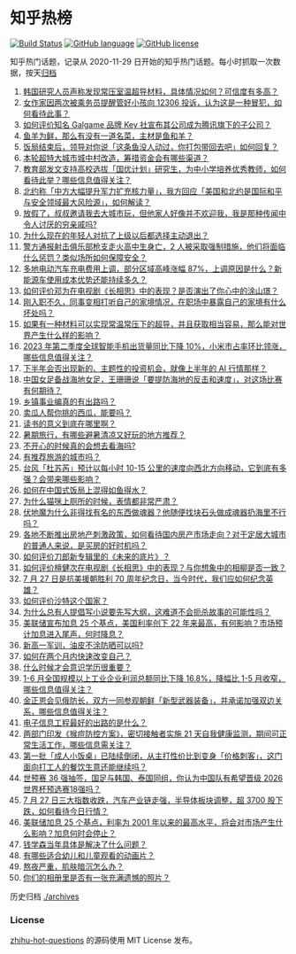 # 知乎热榜
[![Build Status](https://github.com/ToWeLong/zhihu-hot-questions/workflows/CI/badge.svg)](https://github.com/ToWeLong/zhihu-hot-questions/actions)
[![GitHub language](https://img.shields.io/badge/language-golang-orange.svg)](https://golang.org/)
[![GitHub license](https://img.shields.io/github/license/ToWeLong/zhihu-hot-questions)](https://github.com/ToWeLong/zhihu-hot-questions/blob/main/LICENSE)

知乎热门话题，记录从 2020-11-29 日开始的知乎热门话题。每小时抓取一次数据，按天[归档](./archives)

<!-- BEGIN -->

1. [韩国研究人员声称发现常压室温超导材料，具体情况如何？可信度有多高？](https://www.zhihu.com/question/613850973)
1. [女作家因两次被乘务员提醒管好小孩向 12306 投诉，认为这是一种冒犯，如何看待此事？](https://www.zhihu.com/question/614210956)
1. [如何评价知名 Galgame 品牌 Key 社宣布其公司成为腾讯旗下的子公司？](https://www.zhihu.com/question/614265881)
1. [鱼羊为鲜，那么有没有一道名菜，主材是鱼和羊？](https://www.zhihu.com/question/611431128)
1. [饭局结束后，领导对你说「这条鱼没人动过，你打包带回去吧」如何回复？](https://www.zhihu.com/question/613860920)
1. [本轮超特大城市城中村改造，筹措资金会有哪些渠道？](https://www.zhihu.com/question/614159985)
1. [教育部发文支持高校选拔「国优计划」研究生，为中小学培养优秀教师，如何看待此举？哪些信息值得关注？](https://www.zhihu.com/question/614233089)
1. [北约称「中方大幅提升军力扩充核力量」，我方回应「美国和北约是国际和平与安全领域最大风险源」，如何解读？](https://www.zhihu.com/question/614262254)
1. [放假了，叔叔邀请我去大城市玩，但他家人好像并不欢迎我，我是那种传闻中令人讨厌的穷亲戚吗?](https://www.zhihu.com/question/613436674)
1. [为什么现在的年轻人对抗了上级以后都选择主动退出？](https://www.zhihu.com/question/613681273)
1. [警方通报射击俱乐部枪支走火高中生身亡，2 人被采取强制措施，他们将面临什么惩罚？类似场所如何保障安全？](https://www.zhihu.com/question/614057861)
1. [多地电动汽车充电费用上调，部分区域高峰涨幅 87%，上调原因是什么？新能源车使用成本优势还能持续多久？](https://www.zhihu.com/question/614245989)
1. [如何评价邓为在电视剧《长相思》中的表现？是否演出了你心中的涂山璟？](https://www.zhihu.com/question/613715481)
1. [刚入职不久，同事变相打听自己的家境情况，在职场中暴露自己的家境有什么坏处吗？](https://www.zhihu.com/question/612078872)
1. [如果有一种材料可以实现常温常压下的超导，并且获取相当容易，那么能对世界产生什么样的影响？](https://www.zhihu.com/question/614077790)
1. [2023 年第二季度全球智能手机出货量同比下降 10%，小米市占率环比领涨，哪些信息值得关注？](https://www.zhihu.com/question/614255863)
1. [下半年会否出现新的、主题性的投资机会，就像上半年的 AI 行情那样？](https://www.zhihu.com/question/614241432)
1. [中国女足备战海地女足，王珊珊说「要提防海地的反击和速度」，对这场比赛有何期待？](https://www.zhihu.com/question/614060692)
1. [乡镇事业编真的有出路吗？](https://www.zhihu.com/question/535552411)
1. [卖瓜人帮你挑的西瓜，能要吗？](https://www.zhihu.com/question/608246163)
1. [读书的意义到底在哪里啊？](https://www.zhihu.com/question/614000019)
1. [暑期旅行，有哪些避暑清凉又好玩的地方推荐？](https://www.zhihu.com/question/611860738)
1. [不开心的时候真的会想去看海吗?](https://www.zhihu.com/question/610862971)
1. [有推荐旅游的城市吗？](https://www.zhihu.com/question/611140850)
1. [台风「杜苏芮」预计以每小时 10-15 公里的速度向西北方向移动，它到底有多强？会带来哪些影响？](https://www.zhihu.com/question/614209208)
1. [如何在中国式饭局上混得如鱼得水？](https://www.zhihu.com/question/356545883)
1. [为什么猫咪上厕所的时候，表情都非常严肃？](https://www.zhihu.com/question/613595744)
1. [伏地魔为什么非得找有名的东西做魂器？他随便找块石头做成魂器扔海里不行吗？](https://www.zhihu.com/question/443161370)
1. [各地不断推出房地产刺激政策，如何看待国内房产市场走向？对于定居大城市的普通人来说，是买房的好时机吗？](https://www.zhihu.com/question/614160215)
1. [如何评价刀郎新专辑里的《未来的底片》？](https://www.zhihu.com/question/613740021)
1. [如何评价檀健次在电视剧《长相思》中的表现？与你想象中的相柳是否一致？](https://www.zhihu.com/question/613716409)
1. [7 月 27 日是抗美援朝胜利 70 周年纪念日，当今时代，我们应如何纪念英雄？](https://www.zhihu.com/question/614049749)
1. [如何评价沙特这个国家？](https://www.zhihu.com/question/299036237)
1. [为什么总有人提倡写小说要先写大纲，这难道不会扼杀故事的可能性吗？](https://www.zhihu.com/question/613857447)
1. [美联储宣布加息 25 个基点，美国利率创下 22 年来最高，有何影响？市场预计加息进入尾声，何时降息？](https://www.zhihu.com/question/614210129)
1. [新高一军训，油皮不涂防晒可以吗?](https://www.zhihu.com/question/611888382)
1. [如何在两个月内快速改变自己？](https://www.zhihu.com/question/451986493)
1. [什么时候才会意识学历很重要？](https://www.zhihu.com/question/611013775)
1. [1-6 月全国规模以上工业企业利润总额同比下降 16.8%，降幅比 1-5 月收窄，哪些信息值得关注？](https://www.zhihu.com/question/614218037)
1. [金正恩会见俄防长，双方一同参观朝鲜「新型武器装备」，并承诺加强双边关系，哪些信息值得关注？](https://www.zhihu.com/question/614246420)
1. [电子信息工程最好的出路的是什么？](https://www.zhihu.com/question/492073645)
1. [两部门印发《猴痘防控方案》，密切接触者实施 21 天自我健康监测，期间可正常生活工作，哪些信息需关注？](https://www.zhihu.com/question/614223287)
1. [第一批「成人小饭桌」已陆续倒闭，从主打性价比到变身「价格刺客」，这门面向打工人的餐饮生意还能继续吗？](https://www.zhihu.com/question/614105221)
1. [世预赛 36 强抽签，国足与韩国、泰国同组，你认为中国队有希望晋级 2026 世界杯预选赛18强吗？](https://www.zhihu.com/question/614240749)
1. [7 月 27 日三大指数收跌，汽车产业链走强，半导体板块调整，超 3700 股下跌，如何看待今日行情？](https://www.zhihu.com/question/614218020)
1. [美联储加息 25 个基点，利率为 2001 年以来的最高水平，将会对市场产生什么影响？加息何时会停止？](https://www.zhihu.com/question/614206153)
1. [钱学森当年具体是解决了什么问题？](https://www.zhihu.com/question/558409182)
1. [有哪些适合幼儿和儿童观看的动画片？](https://www.zhihu.com/question/20960587)
1. [熬夜严重，肌肤暗沉怎么办？](https://www.zhihu.com/question/610032738)
1. [你们的相册里是否有一张充满遗憾的照片？](https://www.zhihu.com/question/613667078)

<!-- END -->

历史归档 [./archives](./archives)


### License
[zhihu-hot-questions](https://github.com/towelong/zhihu-hot-questions) 的源码使用 MIT License 发布。